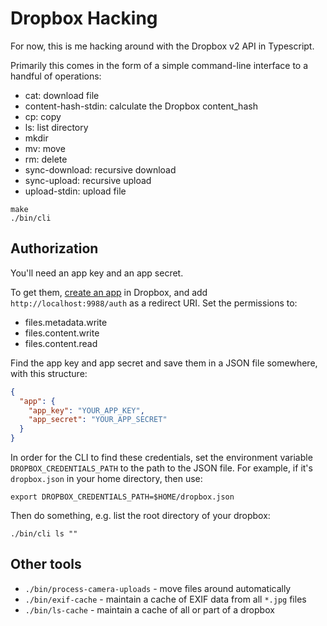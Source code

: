 # Dropbox Hacking

For now, this is me hacking around with the Dropbox v2 API in Typescript.

Primarily this comes in the form of a simple command-line interface to a handful of operations:

- cat: download file
- content-hash-stdin: calculate the Dropbox content_hash
- cp: copy
- ls: list directory
- mkdir
- mv: move
- rm: delete
- sync-download: recursive download
- sync-upload: recursive upload
- upload-stdin: upload file

```shell
make
./bin/cli
```

## Authorization

You'll need an app key and an app secret.

To get them, [create an app](https://www.dropbox.com/developers/apps) in Dropbox, and add
`http://localhost:9988/auth` as a redirect URI. Set the permissions to:

- files.metadata.write
- files.content.write
- files.content.read

Find the app key and app secret and save them in a JSON file somewhere, with this structure:

```json
{
  "app": {
    "app_key": "YOUR_APP_KEY",
    "app_secret": "YOUR_APP_SECRET"
  }
}
```

In order for the CLI to find these credentials, set the environment variable `DROPBOX_CREDENTIALS_PATH`
to the path to the JSON file. For example, if it's `dropbox.json` in your home directory, then use:

```shell
export DROPBOX_CREDENTIALS_PATH=$HOME/dropbox.json
```

Then do something, e.g. list the root directory of your dropbox:

```shell
./bin/cli ls ""
```

## Other tools

- `./bin/process-camera-uploads` - move files around automatically
- `./bin/exif-cache` - maintain a cache of EXIF data from all `*.jpg` files
- `./bin/ls-cache` - maintain a cache of all or part of a dropbox
